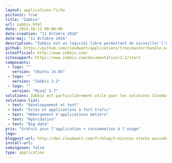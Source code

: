 ```yaml
---
layout: applications-fiche
pictonic: true
title: "Zabbix"
url: zabbix.html
date: 2016-10-11 00:00:00
date-creation: "11 Octobre 2016"
date-maj: "11 Octobre 2016"
description: "Zabbix est un logiciel libre permettant de surveiller l'état de divers services réseau, serveurs et autres matériels réseau; et produisant des graphiques dynamiques de consommation des ressources. Son interface web fournit une vision temps réel sur les métriques collectées."
github: https://github.com/cloudwatt/applications/tree/master/bundle-xenial-zabbix
siteofficiel: http://www.zabbix.com/
sitesupport: https://www.zabbix.com/documentation/3.2/start
composants:
 - logo: ""
   version: "Ubuntu 16.04"
 - logo: ""
   version: "Zabbix 3.2"
 - logo: ""
   version: "Mysql 5.7"
solutions: Zabbix est particulièrement utile pour les solutions Cloudwatt suivantes :"
solutions-list: 
 - text: "Développement et test"
 - text: "Sites et applications à fort trafic"
 - text: "Hébergement d'applications métiers"
 - text: "Hybridation"
 - text: "Big data"
prix: "Gratuit pour l'application + consommation à l'usage"
logo: 
blogpost-url: http://dev.cloudwatt.com/fr/blog/5-minutes-stacks-episode-trentesix-zabbix.html
install-url:
comingsoon: false
type: application
---
```

